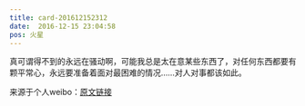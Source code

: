 ```yaml
---
title: card-201612152312
date:  2016-12-15 23:04:58
pos: 火星
---
```

真可谓得不到的永远在骚动啊，可能我总是太在意某些东西了，对任何东西都要有颗平常心，永远要准备着面对最困难的情况……对人对事都该如此。 

来源于个人weibo：[原文链接](https://m.weibo.cn/status/EmgZqyZQb?mblogid=EmgZqyZQb)